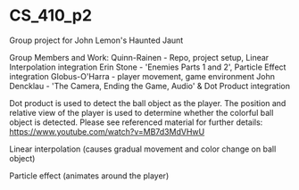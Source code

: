 # CS_410_p2
Group project for John Lemon's Haunted Jaunt

Group Members and Work:
Quinn-Rainen - Repo, project setup, Linear Interpolation integration
Erin Stone - 'Enemies Parts 1 and 2', Particle Effect integration
Globus-O'Harra - player movement, game environment
John Dencklau - 'The Camera, Ending the Game, Audio' & Dot Product integration

Dot product is used to detect the ball object as the player. The position and 
relative view of the player is used to determine whether the colorful ball 
object is detected. Please see referenced material for further details:
https://www.youtube.com/watch?v=MB7d3MdVHwU

Linear interpolation (causes gradual movement and color change on ball object)

Particle effect (animates around the player)



